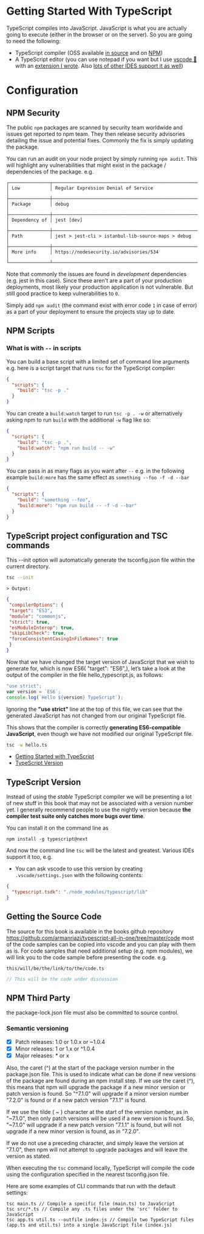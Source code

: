 
 # Getting Started With TypeScript

TypeScript compiles into JavaScript. JavaScript is what you are actually going to execute (either in the browser or on the server). So you are going to need the following:

* TypeScript compiler (OSS available [in source](https://github.com/Microsoft/TypeScript/) and on [NPM](https://www.npmjs.com/package/typescript))
* A TypeScript editor (you can use notepad if you want but I use [vscode 🌹](https://code.visualstudio.com/) with an [extension I wrote](https://marketplace.visualstudio.com/items?itemName=armanriazi.god). Also [lots of other IDES support it as well]( https://github.com/Microsoft/TypeScript/wiki/TypeScript-Editor-Support))

 
 # Configuration


## NPM Security
The public `npm` packages are scanned by security team worldwide and issues get reported to npm team. They then release security advisories detailing the issue and potential fixes. Commonly the fix is simply updating the package. 

You can run an audit on your node project by simply running `npm audit`. This will highlight any vulnerabilities that might exist in the package / dependencies of the package. e.g. 

```
┌───────────────┬──────────────────────────────────────────────────────────────┐
│ Low           │ Regular Expression Denial of Service                         │
├───────────────┼──────────────────────────────────────────────────────────────┤
│ Package       │ debug                                                        │
├───────────────┼──────────────────────────────────────────────────────────────┤
│ Dependency of │ jest [dev]                                                   │
├───────────────┼──────────────────────────────────────────────────────────────┤
│ Path          │ jest > jest-cli > istanbul-lib-source-maps > debug           │
├───────────────┼──────────────────────────────────────────────────────────────┤
│ More info     │ https://nodesecurity.io/advisories/534                       │
└───────────────┴──────────────────────────────────────────────────────────────┘
```

Note that commonly the issues are found in *development* dependencies (e.g. jest in this case). Since these aren't are a part of your production deployments, most likely your production application is not vulnerable. But still good practice to keep vulnerabilities to `0`.

Simply add `npm audit` (the command exist with error code `1` in case of error) as a part of your deployment to ensure the projects stay up to date.

## NPM Scripts 

### What is with `--` in scripts 
You can build a base script with a limited set of command line arguments e.g. here is a script target that runs `tsc` for the TypeScript compiler: 

```json
{
  "scripts": {
    "build": "tsc -p ."
  }
}
```

You can create a `build:watch` target to run `tsc -p . -w` or alternatively asking npm to run `build` with the additional `-w` flag like so: 

```json
{
  "scripts": {
    "build": "tsc -p .",
    "build:watch": "npm run build -- -w"
  }
}
```
You can pass in as many flags as you want after `--` e.g. in the following example `build:more` has the same effect as `something --foo -f -d --bar`

```json
{
  "scripts": {
    "build": "something --foo",
    "build:more": "npm run build -- -f -d --bar"
  }
}
```

 
 ## TypeScript project configuration and TSC commands
 This --init option will automatically generate the tsconfig.json file within the current directory.

 ```bash
 tsc --init
 ```

`> Output:`

```json
{
 "compilerOptions": {
 "target": "ES3",
 "module": "commonjs",
 "strict": true,
 "esModuleInterop": true,
 "skipLibCheck": true,
 "forceConsistentCasingInFileNames": true
 }
}
```

Now that we have changed the target version of JavaScript that we wish to generate for, which is now ES6( "target": "ES6",), let’s take a look at the output of the compiler in the file hello_typescript.js, as follows:

 ```typescript
 "use strict";
 var version = `ES6`;
console.log(`Hello ${version} TypeScript`);
 ```

Ignoring the **"use strict"** line at the top of this file, we can see that the generated JavaScript has not changed from our original TypeScript file.

This shows that the compiler is correctly **generating ES6-compatible JavaScript**, even though we have not modified our original TypeScript file.

```bash
tsc -w hello.ts
```

* [Getting Started with TypeScript](#getting-started-with-typescript)
* [TypeScript Version](#typescript-version)



## TypeScript Version

Instead of using the *stable* TypeScript compiler we will be presenting a lot of new stuff in this book that may not be associated with a version number yet. I generally recommend people to use the nightly version because **the compiler test suite only catches more bugs over time**.

You can install it on the command line as

```
npm install -g typescript@next
```

And now the command line `tsc` will be the latest and greatest. Various IDEs support it too, e.g.

* You can ask vscode to use this version by creating `.vscode/settings.json` with the following contents:

```json
{
  "typescript.tsdk": "./node_modules/typescript/lib"
}
```

## Getting the Source Code
The source for this book is available in the books github repository https://github.com/armanriazi/typescript-all-in-one/tree/master/code most of the code samples can be copied into vscode and you can play with them as is. For code samples that need additional setup (e.g. npm modules), we will link you to the code sample before presenting the code. e.g.

`this/will/be/the/link/to/the/code.ts`
```typescript
// This will be the code under discussion
```

## NPM Third Party

the package-lock.json file must also be committed to source control.

### Semantic versioning

- [x] Patch releases: 1.0 or 1.0.x or ~1.0.4
- [x] Minor releases: 1 or 1.x or ^1.0.4
- [x] Major releases: * or x

Also, the caret (^) at the start of the package version number in the package.json file. This is used to indicate what can be done if new versions of the package are found during an npm install step. If we use the caret (^), this means that npm will upgrade the package if a new minor version or patch version is found. So "^7.1.0" will upgrade if a minor version number "7.2.0" is found or if a new patch version "7.1.1" is found.

If we use the tilde ( ~ ) character at the start of the version number, as in "~7.1.0", then only patch versions will be used if a new version is found. So, "~7.1.0" will upgrade if a new patch version "7.1.1" is found, but will not upgrade if a new minor version is found, as in "7.2.0".

If we do not use a preceding character, and simply leave the version at "7.1.0", then npm will not attempt to upgrade packages and will leave the version as stated.

When executing the `tsc` command locally, TypeScript will compile the code using the configuration specified in the nearest tsconfig.json file.

Here are some examples of CLI commands that run with the default settings:

```shell
tsc main.ts // Compile a specific file (main.ts) to JavaScript
tsc src/*.ts // Compile any .ts files under the 'src' folder to JavaScript
tsc app.ts util.ts --outfile index.js // Compile two TypeScript files (app.ts and util.ts) into a single JavaScript file (index.js)
```

